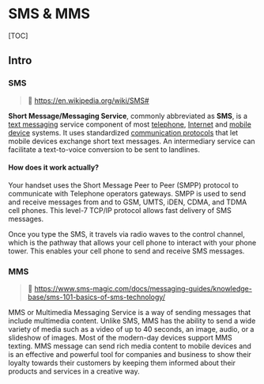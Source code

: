 # SMS & MMS

[TOC]



## Intro

### SMS

> :link: https://en.wikipedia.org/wiki/SMS#

**Short Message/Messaging Service**, commonly abbreviated as **SMS**, is a [text messaging](https://en.wikipedia.org/wiki/Text_messaging) service component of most [telephone](https://en.wikipedia.org/wiki/Telephone), [Internet](https://en.wikipedia.org/wiki/Internet) and [mobile device](https://en.wikipedia.org/wiki/Mobile_device) systems. It uses standardized [communication protocols](https://en.wikipedia.org/wiki/Communication_protocols) that let mobile devices exchange short text messages. An intermediary service can facilitate a text-to-voice conversion to be sent to landlines.

#### How does it work actually?

Your handset uses the Short Message Peer to Peer (SMPP) protocol to communicate with Telephone operators gateways. SMPP is used to send and receive messages from and to GSM, UMTS, iDEN, CDMA, and TDMA cell phones. This level-7 TCP/IP protocol allows fast delivery of SMS messages.

Once you type the SMS, it travels via radio waves to the control channel, which is the pathway that allows your cell phone to interact with your phone tower. This enables your cell phone to send and receive SMS messages.

### MMS

> :link: https://www.sms-magic.com/docs/messaging-guides/knowledge-base/sms-101-basics-of-sms-technology/

MMS or Multimedia Messaging Service is a way of sending messages that include multimedia content. Unlike SMS, MMS has the ability to send a wide variety of media such as a video of up to 40 seconds, an image, audio, or a slideshow of images. Most of the modern-day devices support MMS texting. MMS message can send rich media content to mobile devices and is an effective and powerful tool for companies and business to show their loyalty towards their customers by keeping them informed about their products and services in a creative way.
